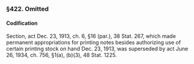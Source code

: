 ### §422. Omitted ###

#### Codification ####

Section, act Dec. 23, 1913, ch. 6, §16 (par.), 38 Stat. 267, which made permanent appropriations for printing notes besides authorizing use of certain printing stock on hand Dec. 23, 1913, was superseded by act June 26, 1934, ch. 756, §1(a), (b)(3), 48 Stat. 1225.